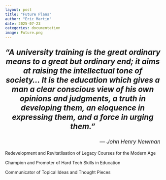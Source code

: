 ```yaml
---
layout: post
title: "Future Plans"
author: "Eric Martin"
date: 2025-07-23
categories: documentation
image: Future.png
---
```

<p style="font-size: 1.75em; font-weight: bold; text-align: center;">
<em>“A university training is the great ordinary means to a great but ordinary end; it aims at raising the intellectual tone of society… It is the education which gives a man a clear conscious view of his own opinions and judgments, a truth in developing them, an eloquence in expressing them, and a force in urging them.”</em>
</p>

<p style="text-align: right; font-size: 1.25em;">
<em>— John Henry Newman</em>
</p>

Redevelopment and Revitatlisation of Legacy Courses for the Modern Age



Champion and Promoter of Hard Tech Skills in Education


Communicator of Topical Ideas and Thought Pieces



